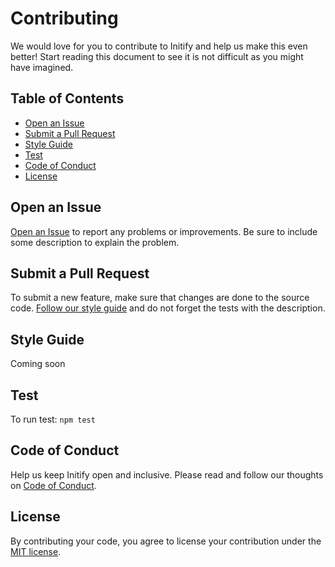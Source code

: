 # Contributing

We would love for you to contribute to Initify and help us make this even better! Start reading this document to see it is not difficult as you might have imagined.


## Table of Contents

- [Open an Issue](#open-an-issue)
- [Submit a Pull Request](#submit-a-pull-request)
- [Style Guide](#style-guide)
- [Test](#test)
- [Code of Conduct](#code-of-conduct)
- [License](#license)


## Open an Issue

[Open an Issue](https://github.com/cjpatoilo/initify/issues/new) to report any problems or improvements. Be sure to include some description to explain the problem.


## Submit a Pull Request

To submit a new feature, make sure that changes are done to the source code. [Follow our style guide](https://github.com/cjpatoilo/initify/blob/master/.github/contributing.md#style-guide) and do not forget the tests with the description.


## Style Guide

Coming soon

## Test

To run test: `npm test`

## Code of Conduct

Help us keep Initify open and inclusive. Please read and follow our thoughts on [Code of Conduct](http://confcodeofconduct.com/).

## License

By contributing your code, you agree to license your contribution under the [MIT license](https://github.com/cjpatoilo/initify#license).
